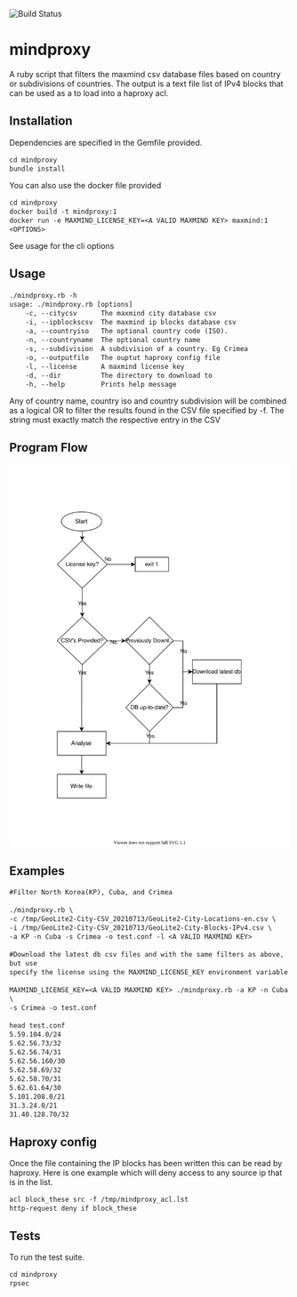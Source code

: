 ![Build Status](https://github.com/livelink/mindproxy/actions/workflows/main.yml/badge.svg)
# mindproxy

A ruby script that filters the maxmind csv database files based on country or
subdivisions of countries. The output is a text file list of IPv4 blocks that
can be used as a to load into a haproxy acl.

## Installation

Dependencies are specified in the Gemfile provided.
```
cd mindproxy
bundle install
```
You can also use the docker file provided
```
cd mindproxy
docker build -t mindproxy:1
docker run -e MAXMIND_LICENSE_KEY=<A VALID MAXMIND KEY> maxmind:1 <OPTIONS>
```
See usage for the cli options

## Usage

```
./mindproxy.rb -h
usage: ./mindproxy.rb [options]
    -c, --citycsv      The maxmind city database csv
    -i, --ipblockscsv  The maxmind ip blocks database csv
    -a, --countryiso   The optional country code (ISO).
    -n, --countryname  The optional country name
    -s, --subdivision  A subdivision of a country. Eg Crimea
    -o, --outputfile   The ouptut haproxy config file
    -l, --license      A maxmind license key
    -d, --dir          The directory to download to
    -h, --help         Prints help message

```


Any of country name, country iso and country subdivision will be combined
as a logical OR to filter the results found in the CSV file specified by -f.
The string must exactly match the respective entry in the CSV

## Program Flow

![Flow](mindproxy_flow.svg)

## Examples

```
#Filter North Korea(KP), Cuba, and Crimea

./mindproxy.rb \
-c /tmp/GeoLite2-City-CSV_20210713/GeoLite2-City-Locations-en.csv \
-i /tmp/GeoLite2-City-CSV_20210713/GeoLite2-City-Blocks-IPv4.csv \
-a KP -n Cuba -s Crimea -o test.conf -l <A VALID MAXMIND KEY>

#Download the latest db csv files and with the same filters as above, but use
specify the license using the MAXMIND_LICENSE_KEY environment variable

MAXMIND_LICENSE_KEY=<A VALID MAXMIND KEY> ./mindproxy.rb -a KP -n Cuba \
-s Crimea -o test.conf

head test.conf
5.59.104.0/24
5.62.56.73/32
5.62.56.74/31
5.62.56.160/30
5.62.58.69/32
5.62.58.70/31
5.62.61.64/30
5.101.208.0/21
31.3.24.0/21
31.40.128.70/32
```

## Haproxy config

Once the file containing the IP blocks has been written this can be read by
haproxy.  Here is one example which will deny access to any source ip that is in
the list.

```
acl block_these src -f /tmp/mindproxy_acl.lst
http-request deny if block_these
```

## Tests

To run the test suite.

```
cd mindproxy
rpsec
```

